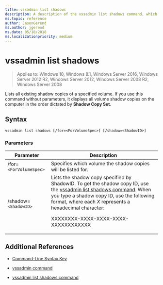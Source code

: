 ```yaml
---
title: vssadmin list shadows
description: A description of the vssadmin list shadows command, which lists all existing shadow copies of a specified volume.
ms.topic: reference
author: JasonGerend
ms.author: jgerend
ms.date: 05/18/2018
ms.localizationpriority: medium
---
```


# vssadmin list shadows

> Applies to: Windows 10, Windows 8.1, Windows Server 2016, Windows Server 2012 R2, Windows Server 2012, Windows Server 2008 R2, Windows Server 2008

Lists all existing shadow copies of a specified volume. If you use this command without parameters, it displays all volume shadow copies on the computer in the order dictated by **Shadow Copy Set**.

## Syntax

```
vssadmin list shadows [/for=<ForVolumeSpec>] [/shadow=<ShadowID>]
```

### Parameters

| Parameter | Description |
|--|--|
| /for=`<ForVolumeSpec>` | Specifies which volume the shadow copies will be listed for. |
| /shadow=`<ShadowID>` | Lists the shadow copy specified by ShadowID. To get the shadow copy ID, use the [vssadmin list shadows command](vssadmin-list-shadows.md). When you type a shadow copy ID, use the following format, where each *X* represents a hexadecimal character:<p>XXXXXXXX-XXXX-XXXX-XXXX-XXXXXXXXXXXX |

## Additional References

- [Command-Line Syntax Key](command-line-syntax-key.md)

- [vssadmin command](vssadmin.md)

- [vssadmin list shadows command](vssadmin-list-shadows.md)
